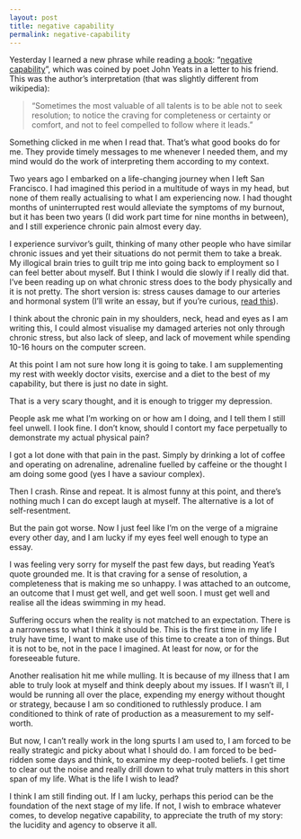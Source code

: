 ```yaml
---
layout: post
title: negative capability
permalink: negative-capability
---
```


Yesterday I learned a new phrase while reading [a book](https://www.goodreads.com/book/show/18745074-the-antidote): “[negative capability](https://en.wikipedia.org/wiki/Negative_capability)”, which was coined by poet John Yeats in a letter to his friend. This was the author’s interpretation (that was slightly different from wikipedia):
> “Sometimes the most valuable of all talents is to be able not to seek resolution; to notice the craving for completeness or certainty or comfort, and not to feel compelled to follow where it leads.”

Something clicked in me when I read that. That’s what good books do for me. They provide timely messages to me whenever I needed them, and my mind would do the work of interpreting them according to my context. 

Two years ago I embarked on a life-changing journey when I left San Francisco. I had imagined this period in a multitude of ways in my head, but none of them really actualising to what I am experiencing now. I had thought months of uninterrupted rest would alleviate the symptoms of my burnout, but it has been two years (I did work part time for nine months in between), and I still experience chronic pain almost every day. 

I experience survivor’s guilt, thinking of many other people who have similar chronic issues and yet their situations do not permit them to take a break. My illogical brain tries to guilt trip me into going back to employment so I can feel better about myself. But I think I would die slowly if I really did that. I’ve been reading up on what chronic stress does to the body physically and it is not pretty. The short version is: stress causes damage to our arteries and hormonal system (I’ll write an essay, but if you’re curious, [read this](https://www.goodreads.com/book/show/327.Why_Zebras_Don_t_Get_Ulcers)).

I think about the chronic pain in my shoulders, neck, head and eyes as I am writing this, I could almost visualise my damaged arteries not only through chronic stress, but also lack of sleep, and lack of movement while spending 10-16 hours on the computer screen. 

At this point I am not sure how long it is going to take. I am supplementing my rest with weekly doctor visits, exercise and a diet to the best of my capability, but there is just no date in sight. 

That is a very scary thought, and it is enough to trigger my depression. 

People ask me what I’m working on or how am I doing, and I tell them I still feel unwell. I look fine. I don’t know, should I contort my face perpetually to demonstrate my actual physical pain? 

I got a lot done with that pain in the past. Simply by drinking a lot of coffee and operating on adrenaline, adrenaline fuelled by caffeine or the thought I am doing some good (yes I have a saviour complex). 

Then I crash. Rinse and repeat. It is almost funny at this point, and there’s nothing much I can do except laugh at myself. The alternative is a lot of self-resentment. 

But the pain got worse. Now I just feel like I’m on the verge of a migraine every other day, and I am lucky if my eyes feel well enough to type an essay. 

I was feeling very sorry for myself the past few days, but reading Yeat’s quote grounded me. It is that craving for a sense of resolution, a completeness that is making me so unhappy. I was attached to an outcome, an outcome that I must get well, and get well soon. I must get well and realise all the ideas swimming in my head. 

Suffering occurs when the reality is not matched to an expectation. There is a narrowness to what I think it should be.  This is the first time in my life I truly have time, I want to make use of this time to create a ton of things. But it is not to be, not in the pace I imagined. At least for now, or for the foreseeable future. 

Another realisation hit me while mulling. It is because of my illness that I am able to truly look at myself and think deeply about my issues. If I wasn’t ill, I would be running all over the place, expending my energy without thought or strategy, because I am so conditioned to ruthlessly produce. I am conditioned to think of rate of production as a measurement to my self-worth. 

But now, I can’t really work in the long spurts I am used to, I am forced to be really strategic and picky about what I should do. I am forced to be bed-ridden some days and think, to examine my deep-rooted beliefs. I get time to clear out the noise and really drill down to what truly matters in this short span of my life. What is the life I wish to lead?

I think I am still finding out. If I am lucky, perhaps this period can be the foundation of the next stage of my life. If not, I wish to embrace whatever comes, to develop negative capability, to appreciate the truth of my story: the lucidity and agency to observe it all.
